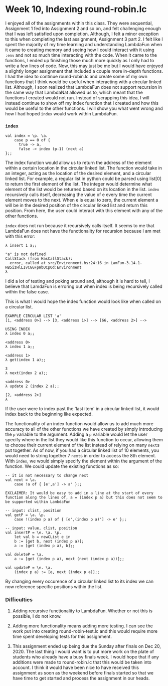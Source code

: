 # Week 10, Indexing round-robin.lc

I enjoyed all of the assignments within this class. They were sequential, Assignment 1 fed into Assignment 2 and so on, and felt challenging enough that I was left satisfied upon completion. Although, I felt a minor exception to this when completing the last assignment, Assignment 3 part 2. I felt like I spent the majority of my time learning and understanding LambdaFun when it came to creating memory and seeing how I could interact with it using `:env` and not so much time interacting with the code. When it came to the functions, I ended up finishing those much more quickly as I only had to write a few lines of code. Now, this may just be me but I would have enjoyed a slightly longer assignment that included a couple more in-depth functions. I had the idea to continue round-robin.lc and create some of my own functions that I think would be useful when interacting with a circular linked list. Although, I soon realized that LambdaFun does not support recursion in the same way that LambdaNat allowed us to, which meant that the functions I created would not run. Instead of scrapping this idea, I will instead continue to show off my index function that I created and how this would be useful to the other functions. I will show you what went wrong and how I had hoped `index` would work within LambdaFun.

### `index`

    val index = \p. \a.
        case p == 0 of {
          true -> a,
          false -> index (p-1) (next a)
    };;

The index function would allow us to return the address of the element within a certain location in the circular linked list. The function would take in an integer, acting as the location of the desired element, and a circular linked list. For example, a regular list in python could be parsed using list[0] to return the first element of the list. The integer would determine what element of the list would be returned based on its location in the list. `index` recursively calls itself, decreasing the value of e every time the current element moves to the next. When e is equal to zero, the current element a will be in the desired position of the circular linked list and return this position. From here, the user could interact with this element with any of the other functions. 



`index` does not run because it recursively calls itself. It seems to me that LambdaFun does not have the functionality for recursion because I am met with this error:

    λ insert 1 a;;

    "a" is not defined
    CallStack (from HasCallStack):
      error, called at src/Environment.hs:24:16 in LamFun-3.14.1-HB5izHlLIvCGGFpWbUCpOd:Environment
    λ
    
I did a lot of testing and poking around and, although it is hard to tell, I believe that LamdaFun is erroring out when index is being recursively called within the false case.



This is what I would hope the index function would look like when called on a circular list.

    EXAMPLE CIRCULAR LIST 'a'
    [1, <address 0>] --> [3, <address 1>] --> [66, <address 2>] -->

    USING INDEX
    λ index 0 a;;
    
    <address 0>
    λ index 1 a;;
    
    <address 1>
    λ get(index 1 a);;
    
    3
    λ next(index 2 a);;
    
    <address 0>
    λ update 2 (index 2 a);;
    
    [2, <address 2>]
    λ

If the user were to index past the 'last item' in a circular linked list, it would index back to the beginning like expected.

The functionality of an index function would allow us to add much more accuracy to all of the other functions we have created by simply introducing the `p` variable to the argument. Adding a `p` variable would let the user specify where in the list they would like this function to occur, allowing them to choose their current element of the list instead of relying on many `next`s put together. As of now, if you had a circular linked list of 10 elements, you would need to string together 7 `next`s in order to access the 8th element. With `index`, we would simply specify the element within the argument of the function. We could update the existing functions as so:

    -- it is not necessary to change next
    val next = \a.
        case !a of { [e',a'] -> a' };;

    EXCLAIMER: It would be easy to add in a line at the start of every function along the lines of, a = (index p a) but this does not seem to be supported within LambdaFun
    
    -- input: clist, position
    val getP = \a. \p.
        case !(index p a) of { [e',(index p a)'] -> e' };;

    -- input: value, clist, position
    val insertP = \e. \a. \p.
        let val b = newCList e in
        b := [get b, next (index p a)];
        a := [get (index p a), b];;

    val deleteP = \a.
        a := [get (index p a), next (next (index p a))];;

    val updateP = \e. \a.
        (index p a) := [e, next (index p a)];;

By changing every occurence of a circular linked list to its index we can now reference specific positions within the list.


### Difficulties
1. Adding recursive functionality to LambdaFun. Whether or not this is possible, I do not know.

2. Adding more functionality means adding more testing. I can see the work put into creating round-robin-test.lc and this would require more time spent developing tests for this assignment.

3. This assignment ended up being due the Sunday after finals on Dec 20, 2020. The last thing I would want is to put more work on the plate of students who already have a busy finals week. I would hope that if any additions were made to round-robin.lc that this would be taken into account. I think it would have been nice to have received this assignment as soon as the weekend before finals started so that we have time to get started and process the assignment in our heads.
